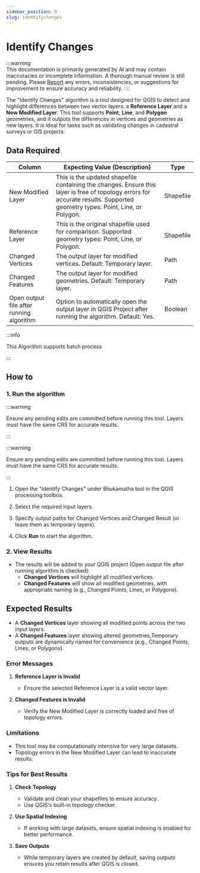 ```yaml
---
sidebar_position: 9
slug: identifychanges
---
```


# Identify Changes

:::warning  
This documentation is primarily generated by AI and may contain inaccuracies or incomplete information. A thorough manual review is still pending. Please [Report](../../feedback) any errors, inconsistencies, or suggestions for improvement to ensure accuracy and reliability.
::::  

The "Identify Changes" algorithm is a tool designed for QGIS to detect and highlight differences between two vector layers: a **Reference Layer** and a **New Modified Layer**. This tool supports **Point**, **Line**, and **Polygon** geometries, and it outputs the differences in vertices and geometries as new layers. It is ideal for tasks such as validating changes in cadastral surveys or GIS projects.

## Data Required

| Column                                   | Expecting Value (Description)                                                                                                                                               | Type      |
| ---------------------------------------- | --------------------------------------------------------------------------------------------------------------------------------------------------------------------------- | --------- |
| New Modified Layer                       | This is the updated shapefile containing the changes. Ensure this layer is free of topology errors for accurate results. Supported geometry types: Point, Line, or Polygon. | Shapefile |
| Reference Layer                          | This is the original shapefile used for comparison. Supported geometry types: Point, Line, or Polygon.                                                                      | Shapefile |
| Changed Vertices                         | The output layer for modified vertices. Default: Temporary layer.                                                                                                           | Path      |
| Changed Features                         | The output layer for modified geometries. Default: Temporary layer.                                                                                                         | Path      |
| Open output file after running algorithm | Option to automatically open the output layer in QGIS Project after running the algorithm. Default: Yes.                                                                    | Boolean   |

:::info

This Algorithm supports batch process

:::

## How to

### 1. Run the algorithm

:::warning

Ensure any pending edits are committed before running this tool. Layers must have the same CRS for accurate results.

:::

:::warning

Ensure any pending edits are committed before running this tool. Layers must have the same CRS for accurate results.

:::

1. Open the "Identify Changes" under Bhukamatha tool in the QGIS processing toolbox.

2. Select the required input layers.

3. Specify output paths for Changed Vertices and Changed Result (or leave them as temporary layers).

4. Click **Run** to start the algorithm.

### 2. View Results

- The results will be added to your QGIS project (Open output file after running algorithm is checked):
  - **Changed Vertices** will highlight all modified vertices.
  - **Changed Features** will show all modified geometries, with appropriate naming (e.g., Changed Points, Lines, or Polygons).

## Expected Results

- A **Changed Vertices** layer showing all modified points across the two input layers.
- A **Changed Features** layer showing altered geometries,Temporary outputs are dynamically named for convenience  (e.g., Changed Points, Lines, or Polygons).

### Error Messages

1. **Reference Layer is Invalid**

   - Ensure the selected Reference Layer is a valid vector layer.

2. **Changed Features is Invalid**

   - Verify the New Modified Layer is correctly loaded and free of topology errors.

### Limitations

- This tool may be computationally intensive for very large datasets.
- Topology errors in the New Modified Layer can lead to inaccurate results.

### Tips for Best Results

1. **Check Topology**

   - Validate and clean your shapefiles to ensure accuracy.
   - Use QGIS's built-in topology checker.

2. **Use Spatial Indexing**

   - If working with large datasets, ensure spatial indexing is enabled for better performance.

3. **Save Outputs**

   - While temporary layers are created by default, saving outputs ensures you retain results after QGIS is closed.
